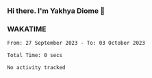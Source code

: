 ### Hi there. I'm Yakhya Diome 👋

### WAKATIME
<!--START_SECTION:waka-->

```txt
From: 27 September 2023 - To: 03 October 2023

Total Time: 0 secs

No activity tracked
```

<!--END_SECTION:waka-->
